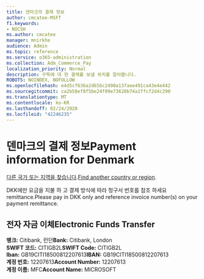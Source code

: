 ```yaml
---
title: 덴마크의 결제 정보
author: cmcatee-MSFT
f1.keywords:
- NOCSH
ms.author: cmcatee
manager: mnirkhe
audience: Admin
ms.topic: reference
ms.service: o365-administration
ms.collection: Adm_Commerce_Pay
localization_priority: Normal
description: 구독에 대 한 결제를 보낼 위치를 알아봅니다.
ROBOTS: NOINDEX, NOFOLLOW
ms.openlocfilehash: e4d5cf636a2d65bc2490a137aee491ca43e4e442
ms.sourcegitcommit: ca2b58ef8f5be24f09e73620b74a1ffcf2d4c290
ms.translationtype: MT
ms.contentlocale: ko-KR
ms.lasthandoff: 02/24/2020
ms.locfileid: "42246235"
---
```

# <a name="payment-information-for-denmark"></a><span data-ttu-id="68ce4-103">덴마크의 결제 정보</span><span class="sxs-lookup"><span data-stu-id="68ce4-103">Payment information for Denmark</span></span>

<span data-ttu-id="68ce4-104">[다른 국가 또는 지역을 찾습니다](../billing-and-payments/pay-for-your-subscription.md).</span><span class="sxs-lookup"><span data-stu-id="68ce4-104">[Find another country or region](../billing-and-payments/pay-for-your-subscription.md).</span></span>

<span data-ttu-id="68ce4-105">DKK에만 요금을 지불 하 고 결제 방식에 따라 청구서 번호를 참조 하세요 remittance.</span><span class="sxs-lookup"><span data-stu-id="68ce4-105">Please pay in DKK only and reference invoice number(s) on your payment remittance.</span></span>

## <a name="electronic-funds-transfer"></a><span data-ttu-id="68ce4-106">전자 자금 이체</span><span class="sxs-lookup"><span data-stu-id="68ce4-106">Electronic Funds Transfer</span></span>

<span data-ttu-id="68ce4-107">**뱅크:** Citibank, 런던</span><span class="sxs-lookup"><span data-stu-id="68ce4-107">**Bank:** Citibank, London</span></span>  
<span data-ttu-id="68ce4-108">**SWIFT 코드:** CITIGB2L</span><span class="sxs-lookup"><span data-stu-id="68ce4-108">**SWIFT Code:** CITIGB2L</span></span>  
<span data-ttu-id="68ce4-109">**Iban:** GB19CITI18500812207613</span><span class="sxs-lookup"><span data-stu-id="68ce4-109">**IBAN:** GB19CITI18500812207613</span></span>  
<span data-ttu-id="68ce4-110">**계정 번호:** 12207613</span><span class="sxs-lookup"><span data-stu-id="68ce4-110">**Account Number:** 12207613</span></span>  
<span data-ttu-id="68ce4-111">**계정 이름:** MFC</span><span class="sxs-lookup"><span data-stu-id="68ce4-111">**Account Name:** MICROSOFT</span></span>  